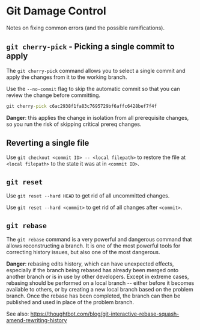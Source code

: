 # Git Damage Control
Notes on fixing common errors (and the possible ramifications).

## `git cherry-pick` - Picking a single commit to apply
The `git cherry-pick` command allows you to select a single commit and apply the changes from it to the working branch.

Use the `--no-commit` flag to skip the automatic commit so that you can review the change before committing.

``` bat
git cherry-pick c6ac2938f1fa83c7695729bf6affc6428bef7f4f
```

**Danger**: this applies the change in isolation from all prerequisite changes, so you run the risk of skipping critical prereq changes.

## Reverting a single file
Use `git checkout <commit ID> -- <local filepath>` to restore the file at `<local filepath>` to the state it was at in `<commit ID>`.


## `git reset`
Use `git reset --hard HEAD` to get rid of all uncommitted changes.

Use `git reset --hard <commit>` to get rid of all changes after `<commit>`.

## `git rebase`
The `git rebase` command is a very powerful and dangerous command that allows reconstructing a branch. It is one of the most powerful tools for correcting history issues, but also one of the most dangerous.


**Danger**: rebasing edits history, which can have unexpected effects, especially if the branch being rebased has already been merged onto another branch or is in use by other developers. Except in extreme cases, rebasing should be performed on a local branch -- either before it becomes available to others, or by creating a new local branch based on the problem branch. Once the rebase has been completed, the branch can then be published and used in place of the problem branch.

See also: https://thoughtbot.com/blog/git-interactive-rebase-squash-amend-rewriting-history
